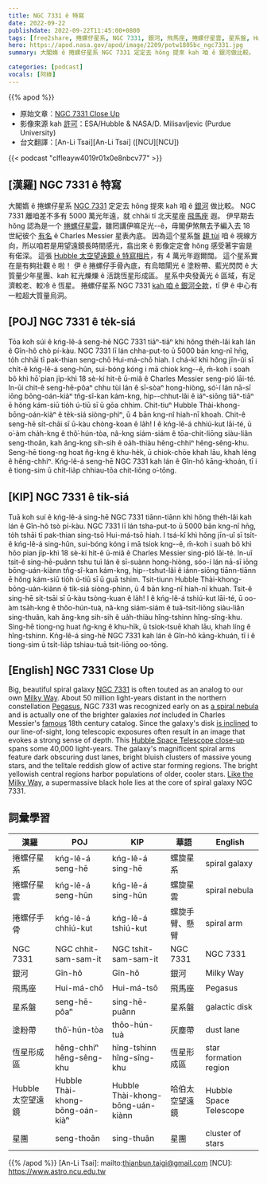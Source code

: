 ```yaml
---
title: NGC 7331 ê 特寫
date: 2022-09-22
publishdate: 2022-09-22T11:45:00+0800
tags: [free2share, 捲螺仔星系, NGC 7331, 銀河, 飛馬座, 捲螺仔星雲, 星系盤, Hubble 太空望遠鏡, 捲螺仔手骨, 塗粉帶, 恆星形成區, 超大質量烏洞, 星團]
hero: https://apod.nasa.gov/apod/image/2209/potw1805bc_ngc7331.jpg
summary: 大閣媠 ê 捲螺仔星系 NGC 7331 定定去 hŏng 提來 kah 咱 ê 銀河做比較。

categories: [podcast]
vocals: [阿綠]
---
```


{{% apod %}}

- 原始文章：[NGC 7331 Close Up](https://apod.nasa.gov/apod/ap220922.html)
- 影像來源 kah [許可](https://creativecommons.org/licenses/by/4.0/)：ESA/Hubble & NASA/D. Milisavljevic (Purdue University)
- 台文翻譯：[An-Li Tsai][An-Li Tsai] ([NCU][NCU])

{{< podcast "clfleayw4019r01x0e8nbcv77" >}}

## [漢羅] NGC 7331 ê 特寫

大閣媠 ê 捲螺仔星系 [NGC 7331][NGC 7331] 定定去 hŏng 提來 kah 咱 ê [銀河][Milky Way] 做比較。
NGC 7331 離咱差不多有 5000 萬光年遠，就 chhāi tī 北天星座 [飛馬座][Pegasus] 遐。
伊早期去 hŏng 認為是一个 [捲螺仔星雲][a spiral nebula]，雖罔講伊嘛足光--ê，毋閣伊煞無去予編入去 18 世紀彼个 [有名][famous] ê Charles Messier 星表內底。
因為這个星系盤 [趨 tùi][is inclined] 咱 ê 視線方向，所以咱若是用望遠鏡長時間感光，翕出來 ê 影像定定會 hŏng 感受著宇宙是有偌深。
這張 [Hubble 太空望遠鏡 ê 特寫相片][Hubble Space Telescope close-up]，有 4 萬光年遐爾闊。
這个星系實在是有夠壯觀 ê 啦！
伊 ê 捲螺仔手骨內底，有烏暗閘光 ê 塗粉帶、藍光閃閃 ê 大質量少年星團、kah 紅光爍爍 ê 活跳恆星形成區。
星系中央發黃光 ê 區域，有足濟較老、較冷 ê 恆星。
捲螺仔星系 NGC 7331 [kah 咱 ê 銀河仝款][Like the Milky Way]，tī 伊 ê 中心有一粒超大質量烏洞。

## [POJ] NGC 7331 ê te̍k-siá
Tōa koh súi ê kńg-lê-á seng-hē NGC 7331 tiāⁿ-tiāⁿ khì hŏng the̍h-lâi kah lán ê Gîn-hô chò pí-kàu.
NGC 7331 lī lán chha-put-to ū 5000 bān kng-nî hn̄g, to̍h chhāi tī pak-thian seng-chō Hui-má-chō hiah.
I chá-kî khì hŏng jīn-ûi sī chi̍t-ê kńg-lê-á seng-hûn, sui-bóng kóng i mā chiok kng--ê, m̄-koh i soah bô khì hō͘ pian ji̍p-khì 18 sè-kí hit-ê ū-miâ ê Charles Messier seng-pió lāi-té.
In-ūi chit-ê seng-hē-pôaⁿ chhu tùi lán ê sī-sòaⁿ hong-hiòng, só͘-í lán nā-sī iōng bōng-oán-kiàⁿ tn̂g-sî-kan kám-kng, hip--chhut-lâi ê iáⁿ-siōng tiāⁿ-tiāⁿ ē hŏng kám-siū tio̍h ú-tiū sī ū gōa chhim.
Chit-tiuⁿ Hubble Thài-khong-bōng-oán-kiàⁿ ê te̍k-siá siòng-phìⁿ, ū 4 bān kng-nî hiah-nī khoah.
Chit-ê seng-hē si̍t-chāi sī ū-kàu chòng-koan ê la̍h!
I ê kńg-lê-á chhiú-kut lāi-té, ū o͘-àm cha̍h-kng ê thô͘-hún-tòa, nâ-kng siám-siám ê tōa-chit-liōng siàu-liân seng-thoân, kah âng-kng sih-sih ê oa̍h-thiàu hêng-chhiⁿ hêng-sêng-khu.
Seng-hē tiong-ng hoat n̂g-kng ê khu-he̍k, ū chiok-chōe khah lāu, khah léng ê hêng-chhiⁿ.
Kńg-lê-á seng-hē NGC 7331 kah lán ê Gîn-hô kāng-khoán, tī i ê tiong-sim ū chi̍t-lia̍p chhiau-tōa chit-liōng o͘-tōng.


## [KIP] NGC 7331 ê ti̍k-siá
Tuā koh suí ê kńg-lê-á sing-hē NGC 7331 tiānn-tiānn khì hŏng the̍h-lâi kah lán ê Gîn-hô tsò pí-kàu.
NGC 7331 lī lán tsha-put-to ū 5000 bān kng-nî hn̄g, to̍h tshāi tī pak-thian sing-tsō Hui-má-tsō hiah.
I tsá-kî khì hŏng jīn-uî sī tsi̍t-ê kńg-lê-á sing-hûn, sui-bóng kóng i mā tsiok kng--ê, m̄-koh i suah bô khì hōo pian ji̍p-khì 18 sè-kí hit-ê ū-miâ ê Charles Messier sing-pió lāi-té.
In-uī tsit-ê sing-hē-puânn tshu tuì lán ê sī-suànn hong-hiòng, sóo-í lán nā-sī iōng bōng-uán-kiànn tn̂g-sî-kan kám-kng, hip--tshut-lâi ê iánn-siōng tiānn-tiānn ē hŏng kám-siū tio̍h ú-tiū sī ū guā tshim.
Tsit-tiunn Hubble Thài-khong-bōng-uán-kiànn ê ti̍k-siá siòng-phìnn, ū 4 bān kng-nî hiah-nī khuah.
Tsit-ê sing-hē si̍t-tsāi sī ū-kàu tsòng-kuan ê la̍h!
I ê kńg-lê-á tshiú-kut lāi-té, ū oo-àm tsa̍h-kng ê thôo-hún-tuà, nâ-kng siám-siám ê tuā-tsit-liōng siàu-liân sing-thuân, kah âng-kng sih-sih ê ua̍h-thiàu hîng-tshinn hîng-sîng-khu.
Sing-hē tiong-ng huat n̂g-kng ê khu-hi̍k, ū tsiok-tsuē khah lāu, khah líng ê hîng-tshinn.
Kńg-lê-á sing-hē NGC 7331 kah lán ê Gîn-hô kāng-khuán, tī i ê tiong-sim ū tsi̍t-lia̍p tshiau-tuā tsit-liōng oo-tōng.

## [English] NGC 7331 Close Up
Big, beautiful spiral galaxy [NGC 7331][NGC 7331] is often touted as an analog to our own [Milky Way][Milky Way].
About 50 million light-years distant in the northern constellation [Pegasus][Pegasus], NGC 7331 was recognized early on as [a spiral nebula][a spiral nebula] and is actually one of the brighter galaxies _not_ included in Charles Messier's [famous][famous] 18th century catalog.
Since the galaxy's disk [is inclined][is inclined] to our line-of-sight, long telescopic exposures often result in an image that evokes a strong sense of depth.
This [Hubble Space Telescope close-up][Hubble Space Telescope close-up] spans some 40,000 light-years.
The galaxy's magnificent spiral arms feature dark obscuring dust lanes, bright bluish clusters of massive young stars, and the telltale reddish glow of active star forming regions.
The bright yellowish central regions harbor populations of older, cooler stars.
[Like the Milky Way][Like the Milky Way], a supermassive black hole lies at the core of spiral galaxy NGC 7331.


## 詞彙學習

|漢羅|POJ|KIP|華語|English|
|-|-|-|-|-|
|捲螺仔星系|kńg-lê-á seng-hē|kńg-lê-á sing-hē|螺旋星系|spiral galaxy|
|捲螺仔星雲|kńg-lê-á seng-hûn|kńg-lê-á sing-hûn|螺旋星雲|spiral nebula|
|捲螺仔手骨|kńg-lê-á chhiú-kut|kńg-lê-á tshiú-kut|螺旋手臂、懸臂|spiral arm|
|NGC 7331|NGC chhit-sam-sam-it|NGC tshit-sam-sam-it|NGC 7331|NGC 7331|
|銀河|Gîn-hô|Gîn-hô|銀河|Milky Way|
|飛馬座|Hui-má-chō|Hui-má-tsō|飛馬座|Pegasus|
|星系盤|seng-hē-pôaⁿ|sing-hē-puânn|星系盤|galactic disk|
|塗粉帶|thô͘-hún-tòa|thôo-hún-tuà|灰塵帶|dust lane|
|恆星形成區|hêng-chhiⁿ hêng-sêng-khu|hîng-tshinn hîng-sîng-khu|恆星形成區|star formation region|
|Hubble 太空望遠鏡|Hubble Thài-khong-bōng-oán-kiàⁿ|Hubble Thài-khong-bōng-uán-kiànn|哈伯太空望遠鏡|Hubble Space Telescope|
|星團|seng-thoân|sing-thuân|星團|cluster of stars|

{{% /apod %}}
[An-Li Tsai]: mailto:thianbun.taigi@gmail.com
[NCU]: https://www.astro.ncu.edu.tw

[copyright]: https://apod.nasa.gov/apod/fap/lib/about_apod.html#srapply

[NGC 7331]:http://messier.seds.org/xtra/ngc/n7331.html
[Milky Way]:https://apod.nasa.gov/apod/ap080606.html
[Pegasus]:http://hawastsoc.org/deepsky/peg/index.html
[a spiral nebula]:http://www.messier.seds.org/xtra/Bios/rosse.html
[famous]:http://messier.seds.org/xtra/history/m-cat.html
[is inclined]:https://apod.nasa.gov/apod/ap040701.html
[Hubble Space Telescope close-up]:http://spacetelescope.org/images/potw1805a/
[Like the Milky Way]:https://svs.gsfc.nasa.gov/11149
